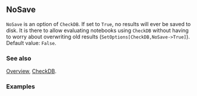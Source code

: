 ## NoSave

`NoSave` is an option of `CheckDB`. If set to `True`, no results will ever be saved to disk. It is there to allow evaluating notebooks using `CheckDB` without having to worry about overwriting old results (`SetOptions[CheckDB,NoSave->True]`).  Default value: `False`.

### See also

[Overview](Extra/FeynCalc.md), [CheckDB](CheckDB.md).

### Examples